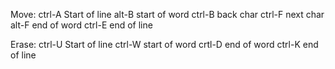 Move:
ctrl-A Start of line
alt-B start of word
ctrl-B back char
ctrl-F next char
alt-F end of word
ctrl-E end of line

Erase: 
ctrl-U Start of line
ctrl-W start of word
crtl-D end of word
ctrl-K end of line